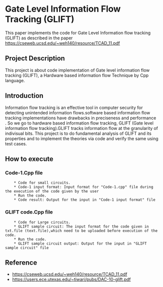 
# Gate Level Information Flow Tracking (GLIFT)

This paper implements the code for Gate Level Information flow tracking (GLIFT) as described in the paper  https://cseweb.ucsd.edu/~weh140/resource/TCAD_11.pdf

## Project Description
This project is about code implementation of Gate level information flow tracking (GLIFT), a Hardware based information flow Technique by Cpp language.
   
## Introduction
Information flow tracking is an effective tool in computer security for detecting unintended information flows.software based information flow tracking 
implementations have drawbacks in preciseness and performance . So we go to hardware based information flow tracking, GLIFT (Gate level information flow tracking).GLIFT tracks information flow at the granularity of indivisual bits.
This project is to do fundamental analysis of GLIFT and its properties and to implement the theories via code and verify the same using test cases.

## How to execute

### Code-1.Cpp file
        * Code for small circuits.
        * Code-1 input format: Input format for "Code-1.cpp" file during the execution of the code given by the user
        * Run the code.
        * Code result: Output for the input in "Code-1 input format" file
### GLIFT code.Cpp file
        * Code for Large circuits.
        * GLIFT sample circuit: The input format for the code given in txt.file (text.file),which need to be uploaded before execution of the code.
        * Run the code.
        * GLIFT sample circuit output: Output for the input in "GLIFT sample circuit" file
## Reference
* https://cseweb.ucsd.edu/~weh140/resource/TCAD_11.pdf
* https://users.ece.utexas.edu/~tiwari/pubs/DAC-10-glift.pdf
